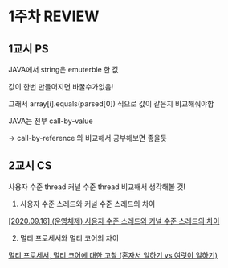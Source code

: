 # 1주차 REVIEW

## 1교시 PS
JAVA에서 string은 emuterble 한 값

값이 한번 만들어지면 바꿀수가없음!

그래서 array[i].equals(parsed[0]) 식으로 값이 같은지 비교해줘야함

JAVA는 전부 call-by-value

→ call-by-reference 와 비교해서 공부해보면 좋을듯

## 2교시 CS
사용자 수준 thread
커널 수준 thread
비교해서 생각해볼 것!


1. 사용자 수준 스레드와 커널 수준 스레드의 차이

[[2020.09.16] (운영체제) 사용자 수준 스레드와 커널 수준 스레드의 차이](https://helloinyong.tistory.com/293)

2. 멀티 프로세서와 멀티 코어의 차이

[멀티 프로세서, 멀티 코어에 대한 고찰 (혼자서 일하기 vs 여럿이 일하기)](https://shcheon.tistory.com/entry/MultiProcessor-MultiCore)